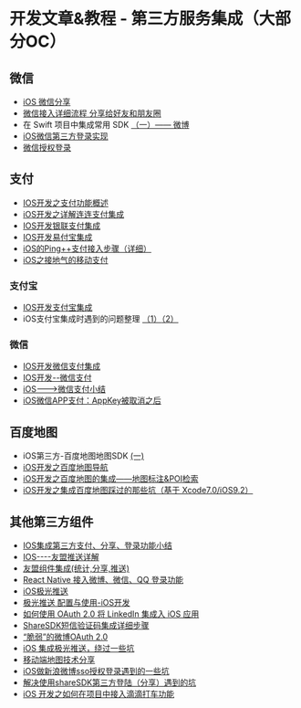 # 开发文章&教程 - 第三方服务集成（大部分OC）
## 微信
- [iOS 微信分享][1]
- [微信接入详细流程 分享给好友和朋友圈][2]
- 在 Swift 项目中集成常用 SDK [（一）—— 微博][3]
- [iOS微信第三方登录实现][4]
- [微信授权登录][5]

## 支付
- [IOS开发之支付功能概述][6]
- [iOS开发之详解连连支付集成][7]
- [IOS开发银联支付集成][8]
- [IOS开发易付宝集成][9]
- [iOS的Ping++支付接入步骤（详细）][10]
- [iOS之接地气的移动支付][11]

### 支付宝
- [IOS开发支付宝集成][12]
- iOS支付宝集成时遇到的问题整理 [（1）][13][（2）][14]

### 微信
- [IOS开发微信支付集成][15]
- [IOS开发--微信支付][16]
- [iOS---\>微信支付小结][17]
- [iOS微信APP支付：AppKey被取消之后][18]

## 百度地图
- iOS第三方-百度地图地图SDK [(一)][19]
- [iOS开发之百度地图导航][20]
- [iOS开发之百度地图的集成——地图标注&POI检索][21]
- [iOS开发之集成百度地图踩过的那些坑（基于 Xcode7.0/iOS9.2）][22]

## 其他第三方组件
- [IOS集成第三方支付、分享、登录功能小结][23]
- [IOS----友盟推送详解][24]
- [友盟组件集成(统计,分享,推送)][25]
- [React Native 接入微博、微信、QQ 登录功能][26]
- [iOS极光推送][27]
- [极光推送 配置与使用-iOS开发][28]
- [如何使用 OAuth 2.0 将 LinkedIn 集成入 iOS 应用][29]
- [ShareSDK短信验证码集成详细步骤][30] 
- [“脆弱”的微博OAuth 2.0][31]
- [iOS 集成极光推送，绕过一些坑][32]
- [移动端地图技术分享][33]
- [iOS做新浪微博sso授权登录遇到的一些坑][34]
- [解决使用shareSDK第三方登陆（分享）遇到的坑][35]
- [iOS 开发之如何在项目中接入滴滴打车功能][36]

[1]:	http://www.cnblogs.com/czq1989/p/5074977.html "iOS 微信分享"
[2]:	http://www.cnblogs.com/ithongjie/p/5125055.html "微信接入详细流程 分享给好友和朋友圈"
[3]:	https://autolayout.club/2016/01/12/%E5%9C%A8-Swift-%E9%A1%B9%E7%9B%AE%E4%B8%AD%E9%9B%86%E6%88%90%E5%B8%B8%E7%94%A8-SDK%EF%BC%88%E4%B8%80%EF%BC%89%E2%80%94%E2%80%94-%E5%BE%AE%E5%8D%9A/ "在 Swift 项目中集成常用 SDK（一）—— 微博"
[4]:	http://www.jianshu.com/p/0c3df308bcb3 "iOS微信第三方登录实现"
[5]:	http://blog.ximu.site/wei-xin-shou-quan-deng-lu/ "微信授权登录"
[6]:	http://www.cnblogs.com/goodboy-heyang/p/5252159.html "IOS开发之支付功能概述"
[7]:	http://allluckly.cn/ios%E6%94%AF%E4%BB%98/lianlianzhifu
[8]:	http://www.jianshu.com/p/1a06cc1aebd7 "IOS开发银联支付集成"
[9]:	http://www.jianshu.com/p/9e8e4e96fc79 "IOS开发易付宝集成"
[10]:	http://www.cnblogs.com/Li-zhen/p/5165204.html "iOS的Ping++支付接入步骤（详细）"
[11]:	http://www.devashen.com/blog/2016/01/26/pay/ "iOS之接地气的移动支付"
[12]:	http://www.jianshu.com/p/2b9bbfcb7ec4 "IOS开发支付宝集成"
[13]:	http://www.cnblogs.com/MasterPeng/p/5189297.html "iOS支付宝集成时遇到的问题整理（1）"
[14]:	http://www.cnblogs.com/MasterPeng/p/5190913.html "iOS支付宝集成时遇到的问题整理（2）"
[15]:	http://www.jianshu.com/p/f80b73cac052 "IOS开发微信支付集成"
[16]:	http://www.cnblogs.com/goodboy-heyang/p/5255818.html "IOS开发--微信支付"
[17]:	http://www.cnblogs.com/oceanHeart-yang/p/5305502.html "iOS--->微信支付小结"
[18]:	http://www.cocoachina.com/ios/20160126/15075.html
[19]:	http://www.cnblogs.com/hxwj/p/5146090.html "iOS第三方-百度地图地图SDK(一)"
[20]:	http://www.cnblogs.com/Jepson1218/p/5290095.html "iOS开发之百度地图导航"
[21]:	http://www.cnblogs.com/Jepson1218/p/5288287.html "iOS开发之百度地图的集成——地图标注&POI检索"
[22]:	http://www.cnblogs.com/Jepson1218/p/5285948.html "iOS开发之集成百度地图踩过的那些坑（基于 Xcode7.0/iOS9.2）"
[23]:	http://www.jianshu.com/p/5ba888badebd "IOS集成第三方支付、分享、登录功能小结"
[24]:	http://www.cnblogs.com/xiaoliao/p/5119570.html "IOS----友盟推送详解"
[25]:	http://www.jianshu.com/p/13d452679845 "友盟组件集成(统计,分享,推送)"
[26]:	http://www.cnblogs.com/parry/p/react_native_sns_weibo_wechat_qq_login.html "React Native 接入微博、微信、QQ 登录功能"
[27]:	http://www.cnblogs.com/leixu/p/5163876.html "iOS极光推送"
[28]:	http://www.cnblogs.com/zhangying-domy/p/5190305.html "极光推送_配置与使用-iOS开发"
[29]:	http://swift.gg/2016/02/03/linkedin-sign-in/ "如何使用 OAuth 2.0 将 LinkedIn 集成入 iOS 应用"
[30]:	http://www.cnblogs.com/ithongjie/p/4974608.html "ShareSDK短信验证码集成详细步骤"
[31]:	http://zhchbin.github.io/2016/02/16/The-Weakness-of-Weibo-OAuth2-0/ "“脆弱”的微博OAuth 2.0"
[32]:	http://www.jianshu.com/p/02ac579e3bde "iOS 集成极光推送，绕过一些坑"
[33]:	http://www.jianshu.com/p/41179be5893a "移动端地图技术分享"
[34]:	http://www.cnblogs.com/yajunLi/p/5359946.html "iOS做新浪微博sso授权登录遇到的一些坑"
[35]:	http://blog.treney.com/index.php/archives/shareSDK.html
[36]:	http://blog.treney.com/index.php/archives/DidiSDK.html
